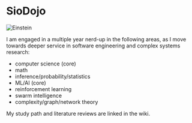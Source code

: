 # SioDojo

![Einstein](https://cloud.githubusercontent.com/assets/19956669/22234758/84d5faae-e1af-11e6-8b9e-d5c65cc213b9.png)

I am engaged in a multiple year nerd-up in the following areas, as I move towards deeper service in software engineering and complex systems research: 

* computer science (core)
* math
* inference/probability/statistics
* ML/AI (core)
* reinforcement learning
* swarm intelligence
* complexity/graph/network theory

My study path and literature reviews are linked in the wiki.
